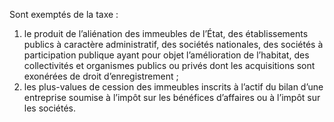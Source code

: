Sont exemptés de la taxe :
1) le produit de l’aliénation des immeubles de l’État, des établissements publics à
caractère administratif, des sociétés nationales, des sociétés à participation publique ayant pour objet l’amélioration de l’habitat, des collectivités et organismes publics ou privés dont les acquisitions sont exonérées de droit d’enregistrement ;
2) les plus-values de cession des immeubles inscrits à l’actif du bilan d’une entreprise
soumise à l’impôt sur les bénéfices d’affaires ou à l’impôt sur les sociétés.